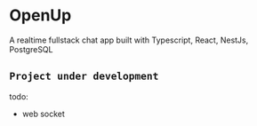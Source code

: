 # OpenUp
A realtime fullstack chat app built with Typescript, React, NestJs, PostgreSQL 

## `Project under development`

todo:
- web socket